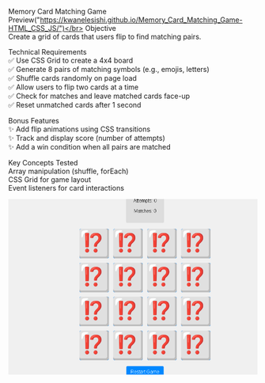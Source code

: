 Memory Card Matching Game</br>
Preview("https://kwanelesishi.github.io/Memory_Card_Matching_Game-HTML_CSS_JS/")</br>
Objective</br>
Create a grid of cards that users flip to find matching pairs.

Technical Requirements</br>
✅ Use CSS Grid to create a 4x4 board</br>
✅ Generate 8 pairs of matching symbols (e.g., emojis, letters)</br>
✅ Shuffle cards randomly on page load</br>
✅ Allow users to flip two cards at a time</br>
✅ Check for matches and leave matched cards face-up</br>
✅ Reset unmatched cards after 1 second</br>

Bonus Features</br>
✨ Add flip animations using CSS transitions</br>
✨ Track and display score (number of attempts)</br>
✨ Add a win condition when all pairs are matched</br>

Key Concepts Tested</br>
Array manipulation (shuffle, forEach)</br>
CSS Grid for game layout</br>
Event listeners for card interactions</br>

![preview img](/Preview.png)
